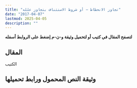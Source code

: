 ```yaml
---
title: "تجاوز الانحطاط – أو شروط الاستئناف بتجاوز علله"
date: "2017-04-07"
lastmod: 2025-04-05
description: ""
---
```

**لتصفح المقال في كتيب أو لتحميل وثيقة و-ن-م إضغط على الروابط أسفله**

## المقال

الكتيب

## وثيقة النص المحمول ورابط تحميلها

###
